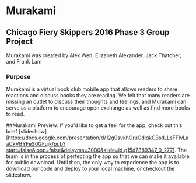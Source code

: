 # Murakami
## Chicago Fiery Skippers 2016 Phase 3 Group Project
Murakami was created by Alex Wen, Elizabeth Alexander, Jack Thatcher, and Frank Lam

### Purpose
Murakami is a virtual book club mobile app that allows readers to share reactions and discuss books they are reading. We felt that many readers are missing an outlet to discuss their thoughts and feelings, and Murakami can serve as a platform to encourage open exchange as well as find more books to read.

##Murakami Preview: 
If you'd like to get a feel for the app, check out this brief [slideshow][https://docs.google.com/presentation/d/12g0svkhGruGdiqkC3sd_LsFFIvLaaCkVBYFeS0GFujk/pub?start=false&loop=false&delayms=3000&slide=id.g15d7389347_0_277]. The team is in the process of perfecting the app so that we can make it available for public download. Until then, the only way to experience the app is to download our code and deploy to your local machine, or checkout the slideshow. 
